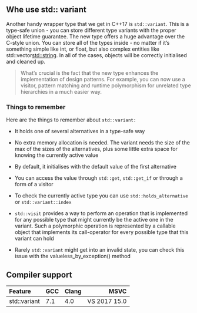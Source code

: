 ## Whe use std:: variant

Another handy wrapper type that we get in C++17 is <code>std::variant</code>. This is a type-safe union - you can store different type variants with the proper object lifetime guarantee. The new type offers a huge advantage over the C-style union. You can store all of the types inside - no matter if it’s something simple like int, or float, but also complex entities like std::vector<std::string>. In all of the cases, objects will be correctly initialised and cleaned up.

> What’s crucial is the fact that the new type enhances the implementation of design patterns. For example, you can now use a visitor, pattern matching and runtime polymorphism for unrelated type hierarchies in a much easier way.


### Things to remember

Here are the things to remember about <code>std::variant:</code>

* It holds one of several alternatives in a type-safe way

* No extra memory allocation is needed. The variant needs the size of the max of the sizes of the alternatives, plus some little extra space for knowing the currently active value

* By default, it initialises with the default value of the first alternative

* You can access the value through <code>std::get</code>, <code>std::get_if</code> or through a form of a visitor

* To check the currently active type you can use <code>std::holds_alternative</code> or <code>std::variant::index</code>

* <code>std::visit</code> provides a way to perform an operation that is implemented for any possible type that might currently be the active one in the variant. Such a polymorphic operation is represented by a callable object that implements its call-operator for every possible type that this variant can hold

* Rarely <code>std::variant</code> might get into an invalid state, you can check this issue with the valueless_by_exception() method

## Compiler support

| Feature | GCC | Clang |	MSVC |
| :------ | --- | ----- | ---------: |
| std::variant | 7.1 |	4.0 | VS 2017 15.0 |


